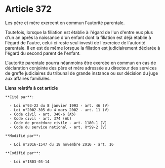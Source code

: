 # Article 372

Les père et mère exercent en commun l'autorité parentale.

Toutefois, lorsque la filiation est établie à l'égard de l'un d'entre eux plus d'un an après la naissance d'un enfant dont la
filiation est déjà établie à l'égard de l'autre, celui-ci reste seul investi de l'exercice de l'autorité parentale. Il en est
de même lorsque la filiation est judiciairement déclarée à l'égard du second parent de l'enfant.

L'autorité parentale pourra néanmoins être exercée en commun en cas de déclaration conjointe des père et mère adressée au
directeur des services de greffe judiciaires du tribunal de grande instance ou sur décision du juge aux affaires familiales.

**Liens relatifs à cet article**

	**Cité par**:

	  - Loi n°93-22 du 8 janvier 1993 - art. 46 (V)
	  - Loi n°2002-305 du 4 mars 2002 - art. 11 (V)
	  - Code civil - art. 340-6 (Ab)
	  - Code civil - art. 374 (Ab)
	  - Code de procédure civile - art. 1180-1 (V)
	  - Code du service national - art. R*59-2 (V)

	**Modifié par**:

	  - Loi n°2016-1547 du 18 novembre 2016 - art. 16

	**Codifié par**:

	  - Loi n°1803-03-14
